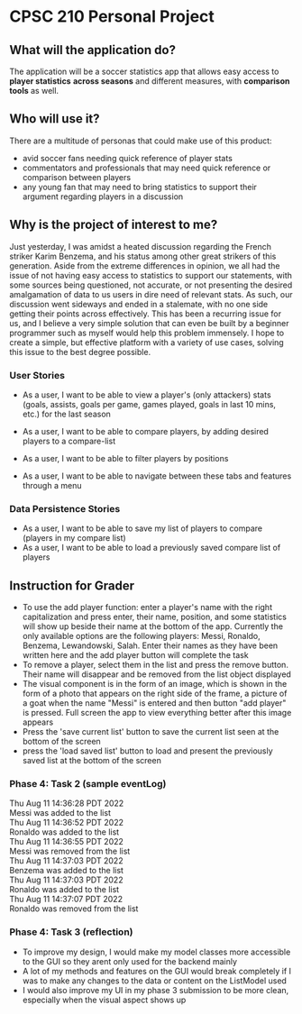# CPSC 210 Personal Project


## What will the application do?

The application will be a soccer statistics app that allows 
easy access to **player statistics** **across seasons** and different 
measures, with **comparison tools** as well.


## Who will use it?

There are a multitude of personas that could make use of 
this product: 

- avid soccer fans needing quick reference of player stats
- commentators and professionals that may need quick reference
or comparison between players
- any young fan that may need to bring statistics to support
their argument regarding players in a discussion

  


## Why is the project of interest to me?

Just yesterday, I was amidst a heated discussion regarding 
the French striker Karim Benzema, and his status among
other great strikers of this generation. Aside from the 
extreme differences in opinion, we all had the issue of
not having easy access to statistics to support our statements,
with some sources being questioned, not accurate, or not
presenting the desired amalgamation of data to us users in 
dire need of relevant stats. As such, our discussion went 
sideways and ended in a stalemate, with no one side getting 
their points across effectively. This has been a recurring 
issue for us, and I believe a very simple solution that can 
even be built by a beginner programmer such as myself would 
help this problem immensely. I hope to create a simple, but 
effective platform with a variety of use cases, solving this
issue to the best degree possible. 



### User Stories

- As a user, I want to be able to view a player's (only attackers) stats (goals,
assists, goals per game, games played, goals in last 10 mins, etc.)
for the last season

- As a user, I want to be able to compare players, by adding
desired players to a compare-list

- As a user, I want to be able to filter players by positions

- As a user, I want to be able to navigate between these tabs
  and features through a menu

### Data Persistence Stories

- As a user, I want to be able to save my list of players to 
compare (players in my compare list)
- As a user, I want to be able to load a previously saved
compare list of players


## Instruction for Grader

- To use the add player function: enter a player's name with the right capitalization and 
press enter, their name, position, and some statistics will show up beside their name at 
the bottom of the app. Currently the only available options are the following players: Messi,
Ronaldo, Benzema, Lewandowski, Salah. Enter their names as they have been written here and 
the add player button will complete the task
- To remove a player, select them in the list and press the remove button. Their name will 
disappear and be removed from the list object displayed
- The visual component is in the form of an image, which is shown in
the form of a photo that appears on the right side of the 
frame, a picture of a goat when the name "Messi" is 
entered and then button "add player" is pressed. Full screen the app
to view everything better after this image appears
- Press the 'save current list' button to save the current list seen at the bottom of the screen
- press the 'load saved list' button to load and present the previously saved list at the 
bottom of the screen


### Phase 4: Task 2 (sample eventLog)

Thu Aug 11 14:36:28 PDT 2022 \
Messi was added to the list \
Thu Aug 11 14:36:52 PDT 2022 \
Ronaldo was added to the list \
Thu Aug 11 14:36:55 PDT 2022 \
Messi was removed from the list \
Thu Aug 11 14:37:03 PDT 2022 \
Benzema was added to the list  \
Thu Aug 11 14:37:03 PDT 2022 \
Ronaldo was added to the list \
Thu Aug 11 14:37:07 PDT 2022 \
Ronaldo was removed from the list 


### Phase 4: Task 3 (reflection)

- To improve my design, I would make my model classes 
more accessible to the GUI so they arent only used for the backend mainly
- A lot of my methods and features on the GUI would break completely
if I was to make any changes to the data or content on the ListModel used
- I would also improve my UI in my phase 3 submission to be more clean,
especially when the visual aspect shows up
